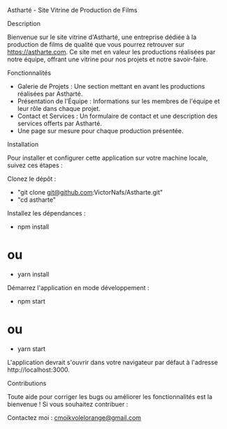 Astharté - Site Vitrine de Production de Films

Description

Bienvenue sur le site vitrine d'Astharté, une entreprise dédiée à la production de films de qualité que vous pourrez retrouver sur https://astharte.com. Ce site met en valeur les productions réalisées par notre équipe, offrant une vitrine pour nos projets et notre savoir-faire.

Fonctionnalités

- Galerie de Projets : Une section mettant en avant les productions réalisées par Astharté.
- Présentation de l'Équipe : Informations sur les membres de l'équipe et leur rôle dans chaque projet.
- Contact et Services : Un formulaire de contact et une description des services offerts par Astharté.
- Une page sur mesure pour chaque production présentée.

Installation

Pour installer et configurer cette application sur votre machine locale, suivez ces étapes :

Clonez le dépôt :

- "git clone git@github.com:VictorNafs/Astharte.git"
- "cd astharte"

Installez les dépendances :

- npm install
# ou
- yarn install

Démarrez l'application en mode développement :

- npm start
# ou
- yarn start

L'application devrait s'ouvrir dans votre navigateur par défaut à l'adresse http://localhost:3000.

Contributions

Toute aide pour corriger les bugs ou améliorer les fonctionnalités est la bienvenue ! Si vous souhaitez contribuer :

Contactez moi : cmoikvolelorange@gmail.com